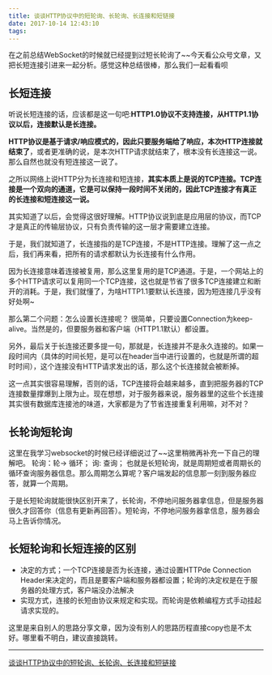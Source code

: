 ```yaml
---
title: 谈谈HTTP协议中的短轮询、长轮询、长连接和短链接
date: 2017-10-14 12:43:10
tags:
---
```

在之前总结WebSocket的时候就已经提到过短长轮询了~~今天看公众号文章，又把长短连接引进来一起分析。感觉这种总结很棒，那么我们一起看看呗
<!-- more -->
## 长短连接
听说长短连接的话，应该都是这一句吧:**HTTP1.0协议不支持连接，从HTTP1.1协议以后，连接默认是长连接。**

**HTTP协议是基于请求/响应模式的，因此只要服务端给了响应，本次HTTP连接就结束了**，或者更准确的说，是本次HTTP请求就结束了，根本没有长连接这一说。那么自然也就没有短连接这一说了。

之所以网络上说HTTP分为长连接和短连接，**其实本质上是说的TCP连接。TCP连接是一个双向的通道，它是可以保持一段时间不关闭的，因此TCP连接才有真正的长连接和短连接这一说。**

其实知道了以后，会觉得这很好理解。HTTP协议说到底是应用层的协议，而TCP才是真正的传输层协议，只有负责传输的这一层才需要建立连接。

于是，我们就知道了，长连接指的是TCP连接，不是HTTP连接。理解了这一点之后，我们再来看，把所有的请求都默认为长连接有什么作用。

因为长连接意味着连接被复用，那么这里复用的是TCP通道。于是，一个网站上的多个HTTP请求可以复用同一个TCP连接，这也就是节省了很多TCP连接建立和断开的消耗。于是，我们就懂了，为啥HTTP1.1要默认长连接，因为短连接几乎没有好处啊~

那么第二个问题：怎么设置长连接呢？
很简单，只要设置Connection为keep-alive。当然是的，但要服务器和客户端（HTTP1.1默认）都设置。

另外，最后关于长连接还要多提一句，那就是，长连接并不是永久连接的。如果一段时间内（具体的时间长短，是可以在header当中进行设置的，也就是所谓的超时时间），这个连接没有HTTP请求发出的话，那么这个长连接就会被断掉。

这一点其实很容易理解，否则的话，TCP连接将会越来越多，直到把服务器的TCP连接数量撑爆到上限为止。现在想想，对于服务器来说，服务器里的这些个长连接其实很有数据库连接池的味道，大家都是为了节省连接重复利用嘛，对不对？

## 长轮询短轮询
这里在我学习websocket的时候已经详细说过了~~这里稍微再补充一下自己的理解吧。
轮询：轮-> 循环； 询: 查询；
也就是长短轮询，就是周期短或者周期长的循环查询服务器信息。那么周期怎么算呢？客户端发起的信息那一刻到服务器应答，就算一个周期。

于是长短轮询就能很快区别开来了，长轮询，不停地问服务器拿信息，但是服务器很久才回答你（信息有更新再回答）。短轮询，不停地问服务器拿信息，服务器会马上告诉你情况。

## 长短轮询和长短连接的区别
- 决定的方式；一个TCP连接是否为长连接，通过设置HTTPde Connection Header来决定的，而且是要客户端和服务器都设置；轮询的决定权是在于服务器的处理方式，客户端没办法解决
- 实现方式，连接的长短由协议来规定和实现。而轮询是依赖编程方式手动挂起请求实现的。

这里是来自别人的思路分享文章，因为没有别人的思路历程直接copy也是不太好。哪里看不明白，建议直接跳转。

----
[谈谈HTTP协议中的短轮询、长轮询、长连接和短链接](http://web.jobbole.com/85541/)
